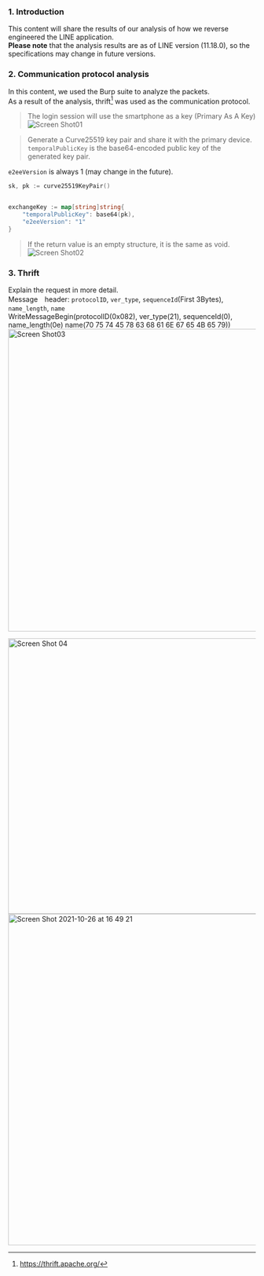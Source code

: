 ### 1. Introduction
This content will share the results of our analysis of how we reverse engineered the LINE application.    
**Please note** that the analysis results are as of LINE version (11.18.0), so the specifications may change in future versions.

### 2. Communication protocol analysis
In this content, we used the Burp suite to analyze the packets.    
As a result of the analysis, thrift[^1] was used as the communication protocol.
[^1]: https://thrift.apache.org/

> The login session will use the smartphone as a key (Primary As A Key)
![Screen Shot01](https://user-images.githubusercontent.com/89930816/138833004-044786c2-6720-458a-b5e2-6f0ec739e2fe.png)

> Generate a Curve25519 key pair and share it with the primary device.    
> `temporalPublicKey` is the base64-encoded public key of the generated key pair.

`e2eeVersion` is always 1 (may change in the future).
```go
sk, pk := curve25519KeyPair()


exchangeKey := map[string]string{
    "temporalPublicKey": base64(pk),
    "e2eeVersion": "1"
}
```

> If the return value is an empty structure, it is the same as void.
![Screen Shot02](https://user-images.githubusercontent.com/89930816/138833425-77af4dde-afea-4d03-a236-8fefcf0b2c8a.png)

### 3. Thrift

Explain the request in more detail.    
Message　header: `protocolID`, `ver_type`, `sequenceId`(First 3Bytes), `name_length`, `name`    
WriteMessageBegin(protocolID(0x082), ver_type(21), sequenceId(0),  name_length(0e) name(70 75 74 45 78 63 68 61 6E 67 65 4B 65 79))    
<img width="616" alt="Screen Shot03" src="https://user-images.githubusercontent.com/89930816/138833534-14d5dc2a-88c8-4853-b5d4-fc538e6350fa.png">

<img width="561" alt="Screen Shot 04" src="https://user-images.githubusercontent.com/89930816/138837573-9a28fd4a-d7cd-4306-9eda-97396f52850e.png">

<img width="675" alt="Screen Shot 2021-10-26 at 16 49 21" src="https://user-images.githubusercontent.com/89930816/138843095-41c826e9-2ec3-4df3-b6aa-643371f14f60.png">
